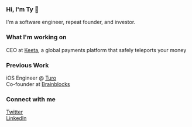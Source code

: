 ### Hi, I'm Ty 👋

I'm a software engineer, repeat founder, and investor.

### What I'm working on
CEO at [Keeta](https://keeta.com), a global payments platform that safely teleports your money

### Previous Work
iOS Engineer @ [Turo](https://turo.com)<br />
Co-founder at [Brainblocks](https://github.com/brainblocks)<br />

### Connect with me
[Twitter](https://twitter.com/schenkty)<br />
[LinkedIn](https://www.linkedin.com/in/schenkty)
